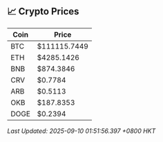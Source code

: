 ## 📈 Crypto Prices

| Coin | Price |
| ---- | ----- |
| BTC | $111115.7449 |
| ETH | $4285.1426 |
| BNB | $874.3846 |
| CRV | $0.7784 |
| ARB | $0.5113 |
| OKB | $187.8353 |
| DOGE | $0.2394 |

_Last Updated: 2025-09-10 01:51:56.397 +0800 HKT_